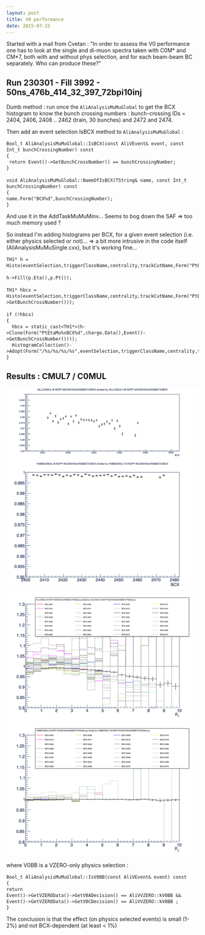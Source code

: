 ```yaml
---
layout: post
title: V0 performance
date: 2015-07-15
---
```


Started with a mail from Cvetan : "In order to assess the V0 performance one has to look at the single and di-muon spectra taken with C0M* and CM*7, both with and without phys selection, and for each beam-beam BC separately. Who can produce these?"

## Run 230301 - Fill 3992 - 50ns_476b_414_32_397_72bpi10inj

Dumb method : run once the `AliAnalysisMuMuGlobal` to get the BCX histogram to know the bunch crossing numbers  : bunch-crossing IDs = 2404, 2406, 2408 .. 2462 (train, 30 bunches) and 2472 and 2474.

Then add an event selection IsBCX method to `AliAnalysisMuMuGlobal` :

	Bool_t AliAnalysisMuMuGlobal::IsBCX(const AliVEvent& event, const Int_t bunchCrossingNumber) const
	{
 	 return Event()->GetBunchCrossNumber() == bunchCrossingNumber;
	}

	void AliAnalysisMuMuGlobal::NameOfIsBCX(TString& name, const Int_t bunchCrossingNumber) const
	{
  	name.Form("BCX%d",bunchCrossingNumber);
	}

And use it in the AddTaskMuMuMinv... Seems to bog down the SAF => too much memory used ?

So instead I'm adding histograms per BCX,  for a given event selection (i.e. either physics selected or not)... => a bit more intrusive in the code itself (AliAnalysisMuMuSingle.cxx), but it's working fine...

    TH1* h = Histo(eventSelection,triggerClassName,centrality,trackCutName,Form("PtEtaMu%s",charge.Data()));

    h->Fill(p.Eta(),p.Pt());

    TH1* hbcx = Histo(eventSelection,triggerClassName,centrality,trackCutName,Form("PtEtaMu%sBCX%d",charge.Data(),Event()->GetBunchCrossNumber()));

    if (!hbcx)
    {
      hbcx = static_cast<TH1*>(h->Clone(Form("PtEtaMu%sBCX%d",charge.Data(),Event()->GetBunchCrossNumber())));
      HistogramCollection()->Adopt(Form("/%s/%s/%s/%s",eventSelection,triggerClassName,centrality,trackCutName),hbcx);
    }

## Results : CMUL7 / C0MUL

![BCX ratio for sRABSETA tracks in all events](/images/lhc15g/jul-10/bcxtrackratio-all.png)
![BCX ratio for sRABSETA tracks in V0BB events](/images/lhc15g/jul-10/bcxtrackratio-v0bb.png)
![ratio of pT spectra for sRABSETA tracks in all events](/images/lhc15g/jul-10/pttrackratio-all.png)
![ratio of pT spectra for sRABSETA tracks in V0BB events](/images/lhc15g/jul-10/pttrackratio-v0bb.png)

where V0BB is a VZERO-only physics selection :

	Bool_t AliAnalysisMuMuGlobal::IsV0BB(const AliVEvent& event) const
	{
  	return
  	Event()->GetVZEROData()->GetV0ADecision() == AliVVZERO::kV0BB &&
  	Event()->GetVZEROData()->GetV0CDecision() == AliVVZERO::kV0BB ;
	}

The conclusion is that the effect (on physics selected events) is small (1-2%) and not BCX-dependent (at least < 1%)

